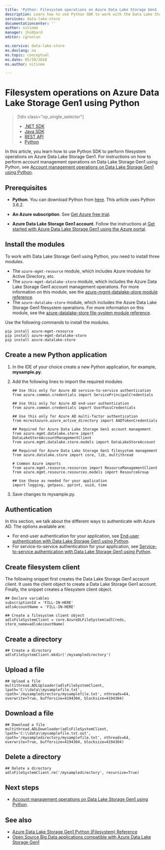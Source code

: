 ```yaml
---
title: 'Python: Filesystem operations on Azure Data Lake Storage Gen1 | Microsoft Docs'
description: Learn how to use Python SDK to work with the Data Lake Storage Gen1 file system.
services: data-lake-store
documentationcenter: ''
author: nitinme
manager: jhubbard
editor: cgronlun

ms.service: data-lake-store
ms.devlang: na
ms.topic: conceptual
ms.date: 05/29/2018
ms.author: nitinme

---
```


# Filesystem operations on Azure Data Lake Storage Gen1 using Python
> [!div class="op_single_selector"]
> * [.NET SDK](data-lake-store-data-operations-net-sdk.md)
> * [Java SDK](data-lake-store-get-started-java-sdk.md)
> * [REST API](data-lake-store-data-operations-rest-api.md)
> * [Python](data-lake-store-data-operations-python.md)
>
> 

In this article, you learn how to use Python SDK to perform filesystem operations on Azure Data Lake Storage Gen1. For instructions on how to perform account management operations on Data Lake Storage Gen1 using Python, see [Account management operations on Data Lake Storage Gen1 using Python](data-lake-store-get-started-python.md).

## Prerequisites

* **Python**. You can download Python from [here](https://www.python.org/downloads/). This article uses Python 3.6.2.

* **An Azure subscription**. See [Get Azure free trial](https://azure.microsoft.com/pricing/free-trial/).

* **Azure Data Lake Storage Gen1 account**. Follow the instructions at [Get started with Azure Data Lake Storage Gen1 using the Azure portal](data-lake-store-get-started-portal.md).

## Install the modules

To work with Data Lake Storage Gen1 using Python, you need to install three modules.

* The `azure-mgmt-resource` module, which includes Azure modules for Active Directory, etc.
* The `azure-mgmt-datalake-store` module, which includes the Azure Data Lake Storage Gen1 account management operations. For more information on this module, see the [azure-mgmt-datalake-store module reference](https://docs.microsoft.com/python/api/azure.mgmt.datalake.store?view=azure-python).
* The `azure-datalake-store` module, which includes the Azure Data Lake Storage Gen1 filesystem operations. For more information on this module, see the [azure-datalake-store file-system module reference](https://azure-datalake-store.readthedocs.io/en/latest/).

Use the following commands to install the modules.

```
pip install azure-mgmt-resource
pip install azure-mgmt-datalake-store
pip install azure-datalake-store
```

## Create a new Python application

1. In the IDE of your choice create a new Python application, for example, **mysample.py**.

2. Add the following lines to import the required modules

	```
	## Use this only for Azure AD service-to-service authentication
	from azure.common.credentials import ServicePrincipalCredentials

	## Use this only for Azure AD end-user authentication
	from azure.common.credentials import UserPassCredentials

	## Use this only for Azure AD multi-factor authentication
	from msrestazure.azure_active_directory import AADTokenCredentials

	## Required for Azure Data Lake Storage Gen1 account management
	from azure.mgmt.datalake.store import DataLakeStoreAccountManagementClient
	from azure.mgmt.datalake.store.models import DataLakeStoreAccount

	## Required for Azure Data Lake Storage Gen1 filesystem management
	from azure.datalake.store import core, lib, multithread

	# Common Azure imports
	from azure.mgmt.resource.resources import ResourceManagementClient
	from azure.mgmt.resource.resources.models import ResourceGroup

	## Use these as needed for your application
	import logging, getpass, pprint, uuid, time
	```

3. Save changes to mysample.py.

## Authentication

In this section, we talk about the different ways to authenticate with Azure AD. The options available are:

* For end-user authentication for your application, see [End-user authentication with Data Lake Storage Gen1 using Python](data-lake-store-end-user-authenticate-python.md).
* For service-to-service authentication for your application, see [Service-to-service authentication with Data Lake Storage Gen1 using Python](data-lake-store-service-to-service-authenticate-python.md).

## Create filesystem client

The following snippet first creates the Data Lake Storage Gen1 account client. It uses the client object to create a Data Lake Storage Gen1 account. Finally, the snippet creates a filesystem client object.

    ## Declare variables
    subscriptionId = 'FILL-IN-HERE'
	adlsAccountName = 'FILL-IN-HERE'

	## Create a filesystem client object
    adlsFileSystemClient = core.AzureDLFileSystem(adlCreds, store_name=adlsAccountName)

## Create a directory

	## Create a directory
    adlsFileSystemClient.mkdir('/mysampledirectory')

## Upload a file


    ## Upload a file
    multithread.ADLUploader(adlsFileSystemClient, lpath='C:\\data\\mysamplefile.txt', rpath='/mysampledirectory/mysamplefile.txt', nthreads=64, overwrite=True, buffersize=4194304, blocksize=4194304)


## Download a file

    ## Download a file
    multithread.ADLDownloader(adlsFileSystemClient, lpath='C:\\data\\mysamplefile.txt.out', rpath='/mysampledirectory/mysamplefile.txt', nthreads=64, overwrite=True, buffersize=4194304, blocksize=4194304)

## Delete a directory

	## Delete a directory
	adlsFileSystemClient.rm('/mysampledirectory', recursive=True)

## Next steps
* [Account management operations on Data Lake Storage Gen1 using Python](data-lake-store-get-started-python.md).

## See also

* [Azure Data Lake Storage Gen1 Python (Filesystem) Reference](https://azure-datalake-store.readthedocs.io/en/latest)
* [Open Source Big Data applications compatible with Azure Data Lake Storage Gen1](data-lake-store-compatible-oss-other-applications.md)
